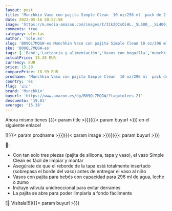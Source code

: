 ```yaml
---
layout: post
title: 'Munchkin Vaso con pajita Simple Clean  10 oz/296 ml  pack de 2  Rosa/Verde'
date: 2022-05-16 20:57:58
image: 'https://m.media-amazon.com/images/I/31k2QCsOiHL._SL500_._SL400_.jpg'
comments: true
category: ofertas
author: 'tole.es'
slug: 'B09QL7MQGW-es Munchkin Vaso con pajita Simple Clean 10 oz/296 ml pack de...'
sku: 'B09QL7MQGW-es'
tags: [ 'Bebé','Lactancia y alimentación','Vasos con boquilla','munchkin','🇪🇸', ]
actualPrice: 15.38 EUR
currency: EUR
price: 15.38
comparePrice: 18.99 EUR
prodname: 'Munchkin Vaso con pajita Simple Clean  10 oz/296 ml  pack de 2  Rosa/Verde'
country: 'es'
flag: '🇪🇸'
brand: 'Munchkin'
buyurl: 'https://www.amazon.es/dp/B09QL7MQGW/?tag=tolees-21'
descuento: '19.01'
average: '15.38'
---
```


Ahora mismo tienes [{{< param title >}}]({{< param buyurl >}}) en el siguiente enlace!

[![{{< param prodname >}}]({{< param image >}})]({{< param buyurl >}})

🔎:

- Con tan solo tres piezas (pajita de silicona, tapa y vaso), el vaso Simple Clean es fácil de limpiar y montar
- Asegúrate de que el reborde de la tapa está totalmente insertado (sobrepasa el borde del vaso) antes de entregar el vaso al niño
- Vasos con pajita para bebés con capacidad para 296 ml de agua, leche o zumo
- Incluye válvula unidireccional para evitar derrames
- La pajita se abre para poder limpiarla a fondo fácilmente

[🛒 Visítala!!!]({{< param buyurl >}})
